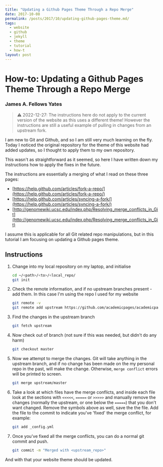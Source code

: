 ```yaml
---
title: "Updating a Github Pages Theme Through a Repo Merge"
date: 2017-10-08
permalink: /posts/2017/10/updating-github-pages-theme.md/
tags:
  - website
  - github
  - jekyll
  - theme
  - tutorial
  - how-t
layout: post
---
```


# How-to: Updating a Github Pages Theme Through a Repo Merge

### James A. Fellows Yates

> ⚠️ 2022-12-27: The instructions here do not apply to the current version of the website as this uses a different theme! However the instructions are still a useful example of pulling in changes from an upstream fork.

I am new to Git and Github, and so I am still very much learning on the fly.
Today I noticed the original repository for the theme of this website had added
updates, so I thought to apply them to my own repository.

This wasn't as straightforward as it seemed, so here I have written down
my instructions how to apply the fixes in the future.

The instructions are essentially a merging of what I read on these three pages:

- [https://help.github.com/articles/fork-a-repo/](https://help.github.com/articles/fork-a-repo/)
- [https://help.github.com/articles/syncing-a-fork/](https://help.github.com/articles/syncing-a-fork/)
- [http://genomewiki.ucsc.edu/index.php/Resolving_merge_conflicts_in_Git](http://genomewiki.ucsc.edu/index.php/Resolving_merge_conflicts_in_Git)

I assume this is applicable for all Git related repo manipulations, but in this
tutorial I am focusing on updating a Github pages theme.

## Instructions

1. Change into my local repository on my laptop, and initialise

   ```bash
   cd ~/<path>/<to>/<local_repo/
   git init
   ```

2. Check the remote information, and if no upstream branches present - add them. In this case I'm using the repo I used for my website

   ```bash
   git remote -v
   git remote add upstream https://github.com/academicpages/academicpages.github.io.git
   ```

3. Find the changes in the upstream branch

   ```bash
   git fetch upstream
   ```

4. Now check out of branch (not sure if this was needed, but didn't do any harm)

   ```bash
   git checkout master
   ```

5. Now we attempt to merge the changes. Git will take anything in the upstream branch, and if no change has been made on the my personal repo in the past, will make the change. Otherwise, `merge conflict` errors will be printed to screen.

   ```bash
   git merge upstream/master
   ```

6. Take a look at which files have the merge conflicts, and inside each file look at the sections with `<<<<<`, `=====` or `>>>>>` and manually remove the changes (normally the upstream, or one below the `=====`) that you don't want changed. Remove the symbols above as well, save the the file. Add the file to the commit to indicate you've 'fixed'
   the merge conflict, for example:

   ```bash
   git add _config.yml
   ```

7. Once you've fixed all the merge conflicts, you can do a normal git commit and push.

   ```bash
   git commit -m "Merged with <upstream_repo>"
   ```

And with that your website theme should be updated.
